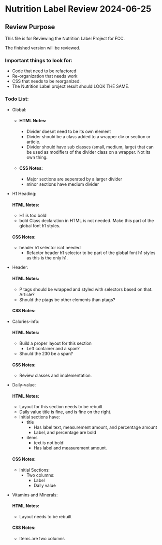 # Nutrition Label Review 2024-06-25

## Review Purpose
This file is for Reviewing the Nutrition Label Project for FCC.

The finished version will be reviewed.

### Important things to look for:
- Code that need to be refactored
- Re-organization that needs work
- CSS that needs to be reorganized.
- The Nutrition Label project result should LOOK THE SAME.

### Todo List:
- Global:
  - #### HTML Notes:
    - Divider doesnt need to be its own element
    - Divider should be a class added to a wrapper div or section or article.
    - Divider should have sub classes (small, medium, large) that can be used as modifiers of the divider class on a wrapper. Not its own thing.
  - #### CSS Notes:
    - Major sections are seperated by a larger divider
    - minor sections have medium divider 

- H1 Heading:
  #### HTML Notes:
  - H1 is too bold
  - bold Class declaration in HTML is not needed. Make this part of the global font h1 styles.

  #### CSS Notes:
  - header h1 selector isnt needed
    - Refactor header h1 selector to be part of the global font h1 styles as this is the only h1.

- Header:
  #### HTML Notes:
    - P tags should be wrapped and styled with selectors based on that. Article?
    - Should the ptags be other elements than ptags?
  #### CSS Notes: 

- Calories-info: 
  #### HTML Notes:
  - Build a proper layout for this section
    - Left container and a span?
  - Should the 230 be a span?
  #### CSS Notes:
  - Review classes and implementation.

- Daily-value: 
  #### HTML Notes:
    - Layout for this section needs to be rebuilt
    - Daily value title is fine, and is fine on the right.
    - Initial sections have:
      - title
        - Has label text, measurement amount, and percentage amount
        - Label, and percentage are bold
      - items
        - text is not bold
        - Has label and measurement amount.
  #### CSS Notes:
    - Initial Sections:
      - Two columns:
        - Label
        - Daily value

- Vitamins and Minerals:
  #### HTML Notes:
  - Layout needs to be rebuilt
  #### CSS Notes:
  - Items are two columns